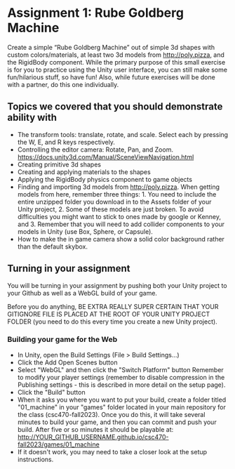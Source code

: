 # Assignment 1: Rube Goldberg Machine
Create a simple “Rube Goldberg Machine” out of simple 3d shapes with custom colors/materials, at least two 3d models from http://poly.pizza, and the RigidBody component. While the primary purpose of this small exercise is for you to practice using the Unity user interface, you can still make some fun/hilarious stuff, so have fun! Also, while future exercises will be done with a partner, do this one individually.

## Topics we covered that you should demonstrate ability with
- The transform tools: translate, rotate, and scale. Select each by pressing the W, E, and R keys respectively.
- Controlling the editor camera: Rotate, Pan, and Zoom. https://docs.unity3d.com/Manual/SceneViewNavigation.html
- Creating primitive 3d shapes
- Creating and applying materials to the shapes
- Applying the RigidBody physics component to game objects
- Finding and importing 3d models from http://poly.pizza. When getting models from here, remember three things: 1. You need to include the entire unzipped folder you download in to the Assets folder of your Unity project, 2. Some of these models are just broken. To avoid difficulties you might want to stick to ones made by google or Kenney, and 3. Remember that you will need to add collider components to your models in Unity (use Box, Sphere, or Capsule).
- How to make the in game camera show a solid color background rather than the default skybox.

## Turning in your assignment
You will be turning in your assignment by pushing both your Unity project to your Github as well as a WebGL build of your game.

Before you do anything, BE EXTRA REALLY SUPER CERTAIN THAT YOUR GITIGNORE FILE IS PLACED AT THE ROOT OF YOUR UNITY PROJECT FOLDER (you need to do this every time you create a new Unity project).

### Building your game for the Web
- In Unity, open the Build Settings (File > Build Settings...)
- Click the Add Open Scenes button
- Select "WebGL" and then click the "Switch Platform" button
Remember to modify your player settings (remember to disable compression in the Publishing settings - this is described in more detail on the setup page).
- Click the "Build" button
- When it asks you where you want to put your build, create a folder titled "01_machine" in your "games" folder located in your main repository for the class (csc470-fall2023). Once you do this, it will take several minutes to build your game, and then you can commit and push your build. After five or so minutes it should be playable at: http://YOUR_GITHUB_USERNAME.github.io/csc470-fall2023/games/01_machine
- If it doesn't work, you may need to take a closer look at the setup instructions.